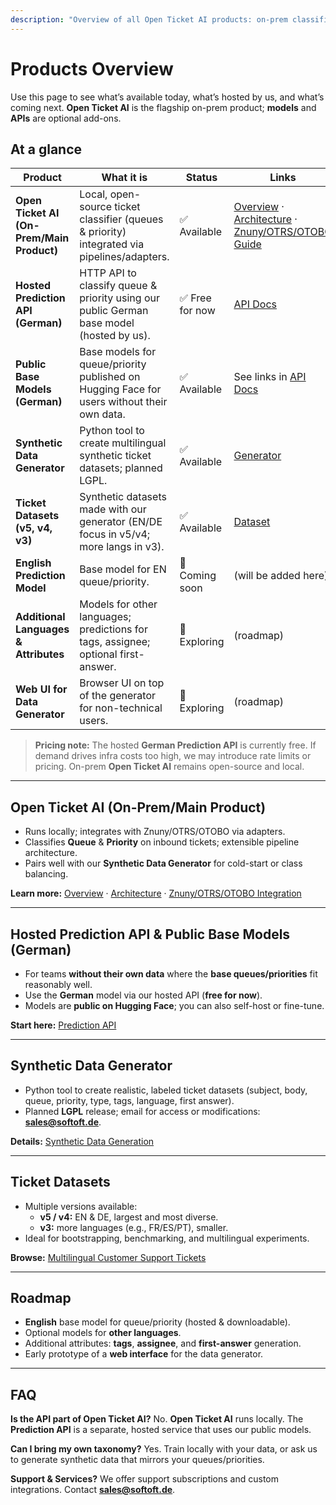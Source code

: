 ```yaml
---
description: "Overview of all Open Ticket AI products: on-prem classifier, hosted prediction API & HF models, synthetic data generator, and public ticket datasets — plus what’s coming next."
---
```


# Products Overview

Use this page to see what’s available today, what’s hosted by us, and what’s coming next.
**Open Ticket AI** is the flagship on-prem product; **models** and **APIs** are optional add-ons.

## At a glance

| Product                                   | What it is                                                                                  | Status         | Links                                                                                                                          |
|-------------------------------------------|---------------------------------------------------------------------------------------------|----------------|--------------------------------------------------------------------------------------------------------------------------------|
| **Open Ticket AI (On-Prem/Main Product)** | Local, open-source ticket classifier (queues & priority) integrated via pipelines/adapters. | ✅ Available    | [Overview](./index.md) · [Architecture](./architecture.md) · [Znuny/OTRS/OTOBO Guide](./guide/otobo-znuny-otrs-integration.md) |
| **Hosted Prediction API (German)**        | HTTP API to classify queue & priority using our public German base model (hosted by us).    | ✅ Free for now | [API Docs](./prediction-api/index.md)                                                                                          |
| **Public Base Models (German)**           | Base models for queue/priority published on Hugging Face for users without their own data.  | ✅ Available    | See links in [API Docs](./prediction-api/index.md)                                                                             |
| **Synthetic Data Generator**              | Python tool to create multilingual synthetic ticket datasets; planned LGPL.                 | ✅ Available    | [Generator](./synthetic-data/synthetic-data-generation.md)                                                                     |
| **Ticket Datasets (v5, v4, v3)**          | Synthetic datasets made with our generator (EN/DE focus in v5/v4; more langs in v3).        | ✅ Available    | [Dataset](./synthetic-data/ticket-dataset.md)                                                                                  |
| **English Prediction Model**              | Base model for EN queue/priority.                                                           | 🚧 Coming soon | (will be added here)                                                                                                           |
| **Additional Languages & Attributes**     | Models for other languages; predictions for tags, assignee; optional first-answer.          | 🧭 Exploring   | (roadmap)                                                                                                                      |
| **Web UI for Data Generator**             | Browser UI on top of the generator for non-technical users.                                 | 🧭 Exploring   | (roadmap)                                                                                                                      |

> **Pricing note:** The hosted **German Prediction API** is currently free. If demand drives infra costs too high, we
> may introduce rate limits or pricing. On-prem **Open Ticket AI** remains open-source and local.

---

## Open Ticket AI (On-Prem/Main Product)

- Runs locally; integrates with Znuny/OTRS/OTOBO via adapters.
- Classifies **Queue** & **Priority** on inbound tickets; extensible pipeline architecture.
- Pairs well with our **Synthetic Data Generator** for cold-start or class balancing.

**Learn more:**
[Overview](./index.md) · [Architecture](./architecture.md) · [Znuny/OTRS/OTOBO Integration](./guide/otobo-znuny-otrs-integration.md)

---

## Hosted Prediction API & Public Base Models (German)

- For teams **without their own data** where the **base queues/priorities** fit reasonably well.
- Use the **German** model via our hosted API (**free for now**).
- Models are **public on Hugging Face**; you can also self-host or fine-tune.

**Start here:** [Prediction API](./prediction-api/overview.md)

---

## Synthetic Data Generator

- Python tool to create realistic, labeled ticket datasets (subject, body, queue, priority, type, tags, language, first
  answer).
- Planned **LGPL** release; email for access or modifications: **sales@softoft.de**.

**Details:** [Synthetic Data Generation](./synthetic-data/synthetic-data-generation.md)

---

## Ticket Datasets

- Multiple versions available:
    - **v5 / v4:** EN & DE, largest and most diverse.
    - **v3:** more languages (e.g., FR/ES/PT), smaller.
- Ideal for bootstrapping, benchmarking, and multilingual experiments.

**Browse:** [Multilingual Customer Support Tickets](./synthetic-data/ticket-dataset.md)

---

## Roadmap

- **English** base model for queue/priority (hosted & downloadable).
- Optional models for **other languages**.
- Additional attributes: **tags**, **assignee**, and **first-answer** generation.
- Early prototype of a **web interface** for the data generator.

---

## FAQ

**Is the API part of Open Ticket AI?**
No. **Open Ticket AI** runs locally. The **Prediction API** is a separate, hosted service that uses our public models.

**Can I bring my own taxonomy?**
Yes. Train locally with your data, or ask us to generate synthetic data that mirrors your queues/priorities.

**Support & Services?**
We offer support subscriptions and custom integrations. Contact **sales@softoft.de**.
